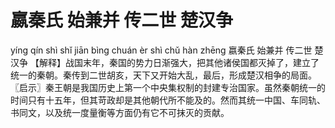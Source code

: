 # 嬴秦氏     始兼并     传二世     楚汉争

yíng qín shì 	shǐ jiān bìng 	chuán èr shì 	chǔ hàn zhēng
嬴秦氏 	始兼并 	传二世 	楚汉争
【解释】战国末年，秦国的势力日渐强大，把其他诸侯国都灭掉了，建立了统一的秦朝。秦传到二世胡亥，天下又开始大乱，最后，形成楚汉相争的局面。
〖启示〗秦王朝是我国历史上第一个中央集权制的封建专治国家。虽然秦朝统一的时间只有十五年，但其苛政却是其他朝代所不能及的。然而其统一中国、车同轨、书同文，以及统一度量衡等方面仍有它不可抹灭的贡献。
